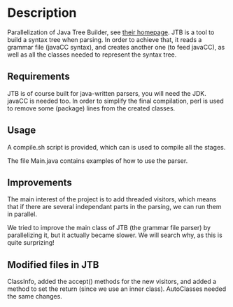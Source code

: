 Description
==========

Parallelization of Java Tree Builder, see [their homepage](http://compilers.cs.ucla.edu/jtb/). JTB is a tool to build a syntax tree when parsing. In order to achieve that, it reads a grammar file (javaCC syntax), and creates another one (to feed javaCC), as well as all the classes needed to represent the syntax tree.


Requirements
------------

JTB is of course built for java-written parsers, you will need the JDK. javaCC is needed too.
In order to simplify the final compilation, perl is used to remove some (package) lines from the created classes.

Usage
-----

A compile.sh script is provided, which can is used to compile all the stages.

The file Main.java contains examples of how to use the parser.

Improvements
------------

The main interest of the project is to add threaded visitors, which means that if there are several independant parts in the parsing, we can run them in parallel.

We tried to improve the main class of JTB (the grammar file parser) by parallelizing it, but it actually became slower. We will search why, as this is quite surprizing!

Modified files in JTB
---------------------

ClassInfo, added the accept() methods for the new visitors, and added a method to set the return (since we use an inner class).
AutoClasses needed the same changes.
